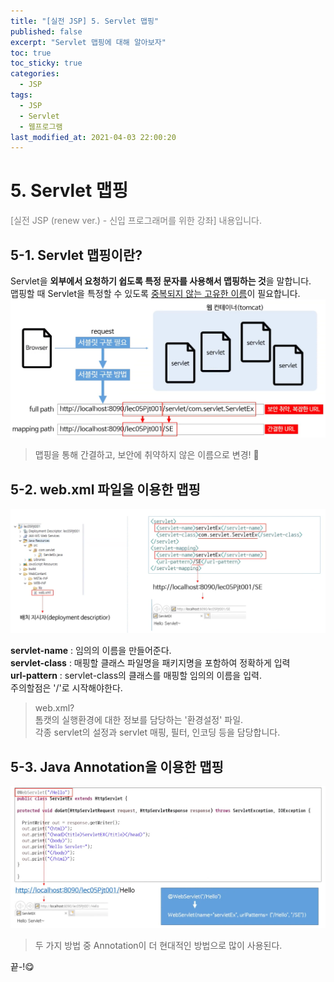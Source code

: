 ```yaml
---
title: "[실전 JSP] 5. Servlet 맵핑"
published: false
excerpt: "Servlet 맵핑에 대해 알아보자"
toc: true
toc_sticky: true
categories:
  - JSP
tags:
  - JSP
  - Servlet
  - 웹프로그램
last_modified_at: 2021-04-03 22:00:20
---
```


# 5. Servlet 맵핑
<span style="color:grey">[실전 JSP (renew ver.) - 신입 프로그래머를 위한 강좌] 내용입니다.</span>

## 5-1. Servlet 맵핑이란?
Servlet을 **외부에서 요청하기 쉽도록 특정 문자를 사용해서 맵핑하는 것**을 말합니다.  
맵핑할 때 Servlet을 특정할 수 있도록 <u>중복되지 않는 고유한 이름</u>이 필요합니다.  
![이미지](/assets/images/JSP&Servlet/실전JSP/5강/5강_1.png)
> 맵핑을 통해 간결하고, 보안에 취약하지 않은 이름으로 변경! 🤭  

## 5-2. web.xml 파일을 이용한 맵핑
![이미지](/assets/images/JSP&Servlet/실전JSP/5강/5강_2.png)

**servlet-name** : 임의의 이름을 만들어준다.  
**servlet-class** : 매핑할 클래스 파일명을 패키지명을 포함하여 정확하게 입력  
**url-pattern** : servlet-class의 클래스를 매핑할 임의의 이름을 입력.  
주의할점은 '/'로 시작해야한다.  

> web.xml?  
> 톰캣의 실행환경에 대한 정보를 담당하는 '환경설정' 파일.  
> 각종 servlet의 설정과 servlet 매핑, 필터, 인코딩 등을 담당합니다.  
  
## 5-3. Java Annotation을 이용한 맵핑
![이미지](/assets/images/JSP&Servlet/실전JSP/5강/5강_3.png)
  
> 두 가지 방법 중 Annotation이 더 현대적인 방법으로 많이 사용된다. 
  
끝-!😋